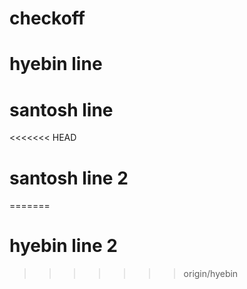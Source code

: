 # checkoff
# hyebin line
# santosh line
<<<<<<< HEAD
# santosh line 2
=======
# hyebin line 2
>>>>>>> origin/hyebin
